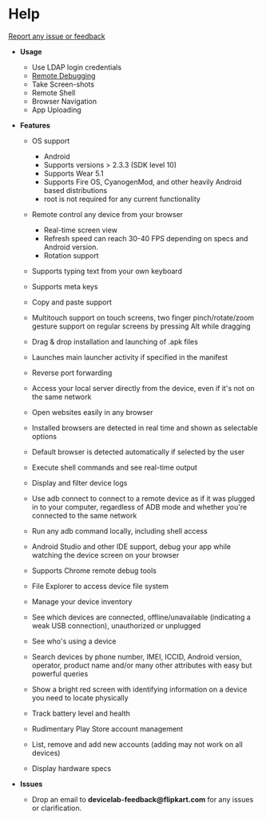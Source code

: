 # Help

[Report any issue or feedback ](https://docs.google.com/spreadsheets/d/1F4NKxmbyaHZ0faxoZqMeCX_PZeTJounhTaD-h98eWZQ/edit#gid=0)


- **Usage**
	- Use LDAP login credentials
	- [Remote Debugging](/#!/docs/remote-debug)
	- Take Screen-shots
	- Remote Shell
	- Browser Navigation
	- App Uploading

- **Features**
  - OS support
    -  Android
    -  Supports versions > 2.3.3 (SDK level 10)
    -  Supports Wear 5.1
    -  Supports Fire OS, CyanogenMod, and other heavily Android based distributions
    -  root is not required for any current functionality
  - Remote control any device from your browser
    -  Real-time screen view
    -    Refresh speed can reach 30-40 FPS depending on specs and Android version.
    -    Rotation support
  -  Supports typing text from your own keyboard
    -    Supports meta keys
    -    Copy and paste support
  -  Multitouch support on touch screens, two finger pinch/rotate/zoom gesture support on regular screens by pressing Alt while dragging
  -  Drag & drop installation and launching of .apk files
    -    Launches main launcher activity if specified in the manifest
  -  Reverse port forwarding
    -    Access your local server directly from the device, even if it's not on the same network
  -  Open websites easily in any browser
    -    Installed browsers are detected in real time and shown as selectable options
    -    Default browser is detected automatically if selected by the user
  -  Execute shell commands and see real-time output
  -  Display and filter device logs
  -  Use adb connect to connect to a remote device as if it was plugged in to your computer, regardless of ADB mode and whether you're connected to the same network
    -    Run any adb command locally, including shell access
    -    Android Studio and other IDE support, debug your app while watching the device screen on your browser
    -    Supports Chrome remote debug tools
  -  File Explorer to access device file system

  -  Manage your device inventory
    -    See which devices are connected, offline/unavailable (indicating a weak USB connection), unauthorized or unplugged
    -    See who's using a device
    -    Search devices by phone number, IMEI, ICCID, Android version, operator, product name and/or many other attributes with easy but powerful queries
    -    Show a bright red screen with identifying information on a device you need to locate physically
    -    Track battery level and health
    -    Rudimentary Play Store account management
    -    List, remove and add new accounts (adding may not work on all devices)
    -    Display hardware specs


- **Issues**
  - Drop an email to __devicelab-feedback@flipkart.com__ for any issues or clarification.

